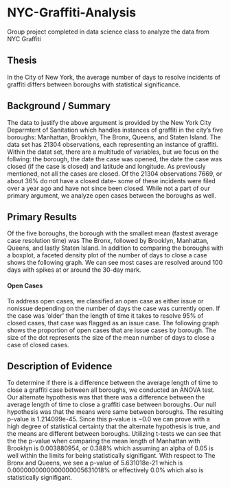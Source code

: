 # NYC-Graffiti-Analysis
Group project completed in data science class to analyze the data from NYC Graffiti

## Thesis
In the City of New York, the average number of days to resolve incidents of graffiti differs between boroughs with statistical significance.

## Background / Summary
The data to justify the above argument is provided by the New York City Deparmtent of Sanitation which handles instances of graffiti in the city’s five boroughs: Manhattan, Brooklyn, The Bronx, Queens, and Staten Island. The data set has 21304 observations, each representing an instance of graffiti.
Within the datat set, there are a multitude of variables, but we focus on the follwing: the borough, the date the case was opened, the date the case was closed (if the case is closed) and latitude and longitude.
As previously mentioned, not all the cases are closed. Of the 21304 observations 7669, or about 36% do not have a closed date– some of these incidents were filed over a year ago and have not since been closed. While not a part of our primary argument, we analyze open cases between the boroughs as well.

## Primary Results
Of the five boroughs, the borough with the smallest mean (fastest average case resolution time) was The Bronx, followed by Brooklyn, Manhattan, Queens, and lastly Staten Island.
In addition to comparing the boroughs with a boxplot, a faceted density plot of the number of days to close a case shows the following graph. We can see most cases are resolved around 100 days with spikes at or around the 30-day mark.

#### Open Cases
To address open cases, we classified an open case as either issue or nonissue depending on the number of days the case was currently open. If the case was ‘older’ than the length of time it takes to resolve 95% of closed cases, that case was flagged as an issue case. The following graph shows the proportion of open cases that are issue cases by borough. The size of the dot represents the size of the mean number of days to close a case of closed cases.

## Description of Evidence
To determine if there is a difference between the average length of time to close a graffiti case between all boroughs, we conducted an ANOVA test. Our alternate hypothesis was that there was a difference between the average length of time to close a graffiti case between boroughs. Our null hypothesis was that the means were same between boroughs. The resulting p-value is 1.214099e-45. Since this p-value is ~0.0 we can prove with a high degree of statistical certainty that the alternate hypothesis is true, and the means are different between boroughs.
Utilizing t-tests we can see that the the p-value when comparing the mean length of Manhattan with Brooklyn is 0.003880954, or 0.388% which assuming an alpha of 0.05 is well within the limits for being statistically signifigant. With respect to The Bronx and Queens, we see a p-value of 5.631018e-21 which is 0.0000000000000000005631018% or effectively 0.0% which also is statistically signifigant.
